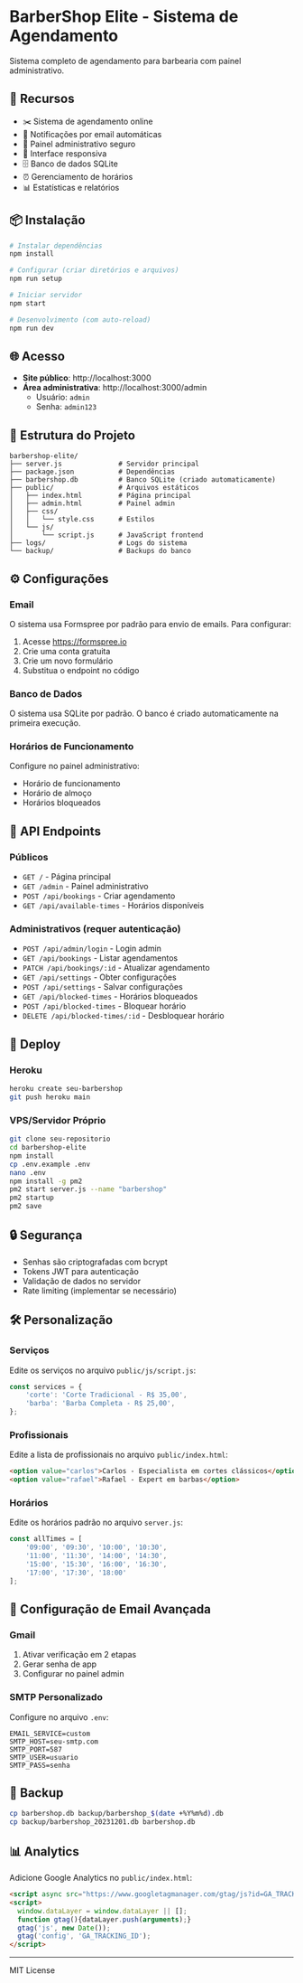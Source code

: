 # BarberShop Elite - Sistema de Agendamento

Sistema completo de agendamento para barbearia com painel administrativo.

## 🚀 Recursos

- ✂️ Sistema de agendamento online
- 📧 Notificações por email automáticas
- 🔐 Painel administrativo seguro
- 📱 Interface responsiva
- 🗄️ Banco de dados SQLite
- ⏰ Gerenciamento de horários
- 📊 Estatísticas e relatórios

## 📦 Instalação

```bash
# Instalar dependências
npm install

# Configurar (criar diretórios e arquivos)
npm run setup

# Iniciar servidor
npm start

# Desenvolvimento (com auto-reload)
npm run dev
```

## 🌐 Acesso

- **Site público**: http://localhost:3000
- **Área administrativa**: http://localhost:3000/admin
  - Usuário: `admin`
  - Senha: `admin123`

## 📁 Estrutura do Projeto

```
barbershop-elite/
├── server.js              # Servidor principal
├── package.json           # Dependências
├── barbershop.db          # Banco SQLite (criado automaticamente)
├── public/                # Arquivos estáticos
│   ├── index.html         # Página principal
│   ├── admin.html         # Painel admin
│   ├── css/
│   │   └── style.css      # Estilos
│   └── js/
│       └── script.js      # JavaScript frontend
├── logs/                  # Logs do sistema
└── backup/                # Backups do banco
```

## ⚙️ Configurações

### Email
O sistema usa Formspree por padrão para envio de emails. Para configurar:

1. Acesse https://formspree.io
2. Crie uma conta gratuita
3. Crie um novo formulário
4. Substitua o endpoint no código

### Banco de Dados
O sistema usa SQLite por padrão. O banco é criado automaticamente na primeira execução.

### Horários de Funcionamento
Configure no painel administrativo:
- Horário de funcionamento
- Horário de almoço
- Horários bloqueados

## 🔧 API Endpoints

### Públicos
- `GET /` - Página principal
- `GET /admin` - Painel administrativo
- `POST /api/bookings` - Criar agendamento
- `GET /api/available-times` - Horários disponíveis

### Administrativos (requer autenticação)
- `POST /api/admin/login` - Login admin
- `GET /api/bookings` - Listar agendamentos
- `PATCH /api/bookings/:id` - Atualizar agendamento
- `GET /api/settings` - Obter configurações
- `POST /api/settings` - Salvar configurações
- `GET /api/blocked-times` - Horários bloqueados
- `POST /api/blocked-times` - Bloquear horário
- `DELETE /api/blocked-times/:id` - Desbloquear horário

## 🚀 Deploy

### Heroku
```bash
heroku create seu-barbershop
git push heroku main
```

### VPS/Servidor Próprio
```bash
git clone seu-repositorio
cd barbershop-elite
npm install
cp .env.example .env
nano .env
npm install -g pm2
pm2 start server.js --name "barbershop"
pm2 startup
pm2 save
```

## 🔒 Segurança

- Senhas são criptografadas com bcrypt
- Tokens JWT para autenticação
- Validação de dados no servidor
- Rate limiting (implementar se necessário)

## 🛠️ Personalização

### Serviços
Edite os serviços no arquivo `public/js/script.js`:
```javascript
const services = {
    'corte': 'Corte Tradicional - R$ 35,00',
    'barba': 'Barba Completa - R$ 25,00',
};
```

### Profissionais
Edite a lista de profissionais no arquivo `public/index.html`:
```html
<option value="carlos">Carlos - Especialista em cortes clássicos</option>
<option value="rafael">Rafael - Expert em barbas</option>
```

### Horários
Edite os horários padrão no arquivo `server.js`:
```javascript
const allTimes = [
    '09:00', '09:30', '10:00', '10:30',
    '11:00', '11:30', '14:00', '14:30',
    '15:00', '15:30', '16:00', '16:30',
    '17:00', '17:30', '18:00'
];
```

## 📧 Configuração de Email Avançada

### Gmail
1. Ativar verificação em 2 etapas
2. Gerar senha de app
3. Configurar no painel admin

### SMTP Personalizado
Configure no arquivo `.env`:
```
EMAIL_SERVICE=custom
SMTP_HOST=seu-smtp.com
SMTP_PORT=587
SMTP_USER=usuario
SMTP_PASS=senha
```

## 🔄 Backup

```bash
cp barbershop.db backup/barbershop_$(date +%Y%m%d).db
cp backup/barbershop_20231201.db barbershop.db
```

## 📊 Analytics

Adicione Google Analytics no `public/index.html`:
```html
<script async src="https://www.googletagmanager.com/gtag/js?id=GA_TRACKING_ID"></script>
<script>
  window.dataLayer = window.dataLayer || [];
  function gtag(){dataLayer.push(arguments);}
  gtag('js', new Date());
  gtag('config', 'GA_TRACKING_ID');
</script>
```

---

MIT License
